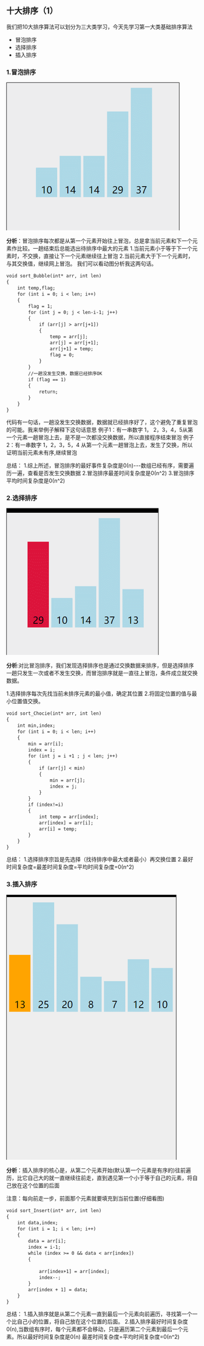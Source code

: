## 十大排序（1）

我们把10大排序算法可以划分为三大类学习，今天先学习第一大类基础排序算法

+ 冒泡排序
+ 选择排序
+ 插入排序


### 1.冒泡排序

![](image/sort1.gif)

**分析**：冒泡排序每次都是从第一个元素开始往上冒泡，总是拿当前元素和下一个元素作比较。一趟结束后总能选出待排序中最大的元素
1.当前元素小于等于下一个元素时，不交换，直接让下一个元素继续往上冒泡
2.当前元素大于下一个元素时，与其交换值，继续网上冒泡。
我们可以看动图分析我这两句话。

	
	void sort_Bubble(int* arr, int len)
	{
		int temp,flag;
		for (int i = 0; i < len; i++)
		{
			flag = 1;
			for (int j = 0; j < len-i-1; j++)
			{
				if (arr[j] > arr[j+1])
				{
					temp = arr[j];
					arr[j] = arr[j+1];
					arr[j+1] = temp;
					flag = 0;
				}
			}
			//一趟没发生交换，数据已经排序OK
			if (flag == 1)
			{
				return;
			}
		}
	}

代码有一句话，一趟没发生交换数据，数据就已经排序好了，这个避免了重复冒泡的可能。我来举例子解释下这句话意思
例子1：有一串数字  1， 2，3，4，5从第一个元素一趟冒泡上去，是不是一次都没交换数据，所以直接程序结束冒泡
例子2：有一串数字  1，2，3，5，4 从第一个元素一趟冒泡上去，发生了交换，所以证明当前元素未有序,继续冒泡

总结：
1.综上所述，冒泡排序的最好事件复杂度是0(n)---数组已经有序，需要遍历一遍，查看是否发生交换数据
2.冒泡排序最差时间复杂度是0(n^2)
3.冒泡排序平均时间复杂度是0(n^2)


### 2.选择排序
![](image/sort2.gif)

**分析**:对比冒泡排序，我们发现选择排序也是通过交换数据来排序，但是选择排序一趟只发生一次或者不发生交换，而冒泡排序就是一直往上冒泡，条件成立就交换数据。

1.选择排序每次先找当前未排序元素的最小值，确定其位置
2.将固定位置的值与最小位置值交换。

	void sort_Chocie(int* arr, int len)
	{
		int min,index;
		for (int i = 0; i < len; i++)
		{
			min = arr[i];
			index = i;
			for (int j = i +1 ; j < len; j++)
			{
				if (arr[j] < min)
				{
					min = arr[j];
					index = j;
				}
			}
			if (index!=i)
			{
				int temp = arr[index];
				arr[index] = arr[i];
				arr[i] = temp;
			}
		}
	}
	
总结：
1.选择排序宗旨是先选择（找待排序中最大或者最小）再交换位置
2.最好时间复杂度=最差时间复杂度=平均时间复杂度=0(n^2)


### 3.插入排序
![](image/sort3.gif)

**分析**：插入排序的核心是，从第二个元素开始(默认第一个元素是有序的)往前遍历，比它自己大的就一直继续往前走，直到遇见第一个小于等于自己的元素，将自己放在这个位置的后面

注意：每向前走一步，前面那个元素就要填充到当前位置(仔细看图)

	void sort_Insert(int* arr, int len)
	{
		int data,index;
		for (int i = 1; i < len; i++)
		{
			data = arr[i];
			index = i-1;
			while (index >= 0 && data < arr[index])
			{
				
				arr[index+1] = arr[index];
				index--;
			}
			arr[index + 1] = data;
		}               
	}

总结：
1.插入排序就是从第二个元素一直到最后一个元素向前遍历，寻找第一个一个比自己小的位置，将自己放在这个位置的后面。
2.插入排序最好时间复杂度0(n),当数组有序时，每个元素都不会移动，只是遍历第二个元素到最后一个元素。所以最好时间复杂度是0(n)
最差时间复杂度=平均时间复杂度=0(n^2)
